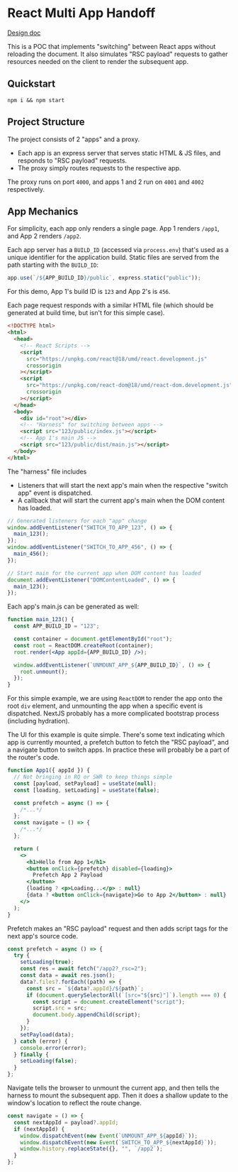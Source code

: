 # React Multi App Handoff

[Design doc](https://docs.google.com/document/d/1nYR_ZaZNaAB8GE6MZB-5fmZ3xzTgoYalEtqpXIiH8kQ/edit?usp=sharing)

This is a POC that implements "switching" between React apps without reloading the document. It also simulates "RSC payload" requests to gather resources needed on the client to render the subsequent app.

## Quickstart

```
npm i && npm start
```

## Project Structure

The project consists of 2 "apps" and a proxy.

- Each app is an express server that serves static HTML & JS files, and responds to "RSC payload" requests.
- The proxy simply routes requests to the respective app.

The proxy runs on port `4000`, and apps 1 and 2 run on `4001` and `4002` respectively.

## App Mechanics

For simplicity, each app only renders a single page. App 1 renders `/app1`, and App 2 renders `/app2`.

Each app server has a `BUILD_ID` (accessed via `process.env`) that's used as a unique identifier for the application build. Static files are served from the path starting with the `BUILD_ID`:

```js
app.use(`/${APP_BUILD_ID}/public`, express.static("public"));
```

For this demo, App 1's build ID is `123` and App 2's is `456`.

Each page request responds with a similar HTML file (which should be generated at build time, but isn't for this simple case).

```html
<!DOCTYPE html>
<html>
  <head>
    <!-- React Scripts -->
    <script
      src="https://unpkg.com/react@18/umd/react.development.js"
      crossorigin
    ></script>
    <script
      src="https://unpkg.com/react-dom@18/umd/react-dom.development.js"
      crossorigin
    ></script>
  </head>
  <body>
    <div id="root"></div>
    <!-- "Harness" for switching between apps -->
    <script src="123/public/index.js"></script>
    <!-- App 1's main JS -->
    <script src="123/public/dist/main.js"></script>
  </body>
</html>
```

The "harness" file includes

- Listeners that will start the next app's main when the respective "switch app" event is dispatched.
- A callback that will start the current app's main when the DOM content has loaded.

```js
// Generated listeners for each "app" change
window.addEventListener("SWITCH_TO_APP_123", () => {
  main_123();
});
window.addEventListener("SWITCH_TO_APP_456", () => {
  main_456();
});

// Start main for the current app when DOM content has loaded
document.addEventListener("DOMContentLoaded", () => {
  main_123();
});
```

Each app's main.js can be generated as well:

```jsx
function main_123() {
  const APP_BUILD_ID = "123";

  const container = document.getElementById("root");
  const root = ReactDOM.createRoot(container);
  root.render(<App appId={APP_BUILD_ID} />);

  window.addEventListener(`UNMOUNT_APP_${APP_BUILD_ID}`, () => {
    root.unmount();
  });
}
```

For this simple example, we are using `ReactDOM` to render the app onto the root `div` element, and unmounting the app when a specific event is dispatched. NextJS probably has a more complicated bootstrap process (including hydration).

The UI for this example is quite simple. There's some text indicating which app is currently mounted, a prefetch button to fetch the "RSC payload", and a navigate button to switch apps. In practice these will probably be a part of the router's code.

```jsx
function App1({ appId }) {
  // Not bringing in RQ or SWR to keep things simple
  const [payload, setPayload] = useState(null);
  const [loading, setLoading] = useState(false);

  const prefetch = async () => {
    /*...*/
  };
  const navigate = () => {
    /*...*/
  };

  return (
    <>
      <h1>Hello from App 1</h1>
      <button onClick={prefetch} disabled={loading}>
        Prefetch App 2 Payload
      </button>
      {loading ? <p>Loading...</p> : null}
      {data ? <button onClick={navigate}>Go to App 2</button> : null}
    </>
  );
}
```

Prefetch makes an "RSC payload" request and then adds script tags for the next app's source code.

```js
const prefetch = async () => {
  try {
    setLoading(true);
    const res = await fetch("/app2?_rsc=2");
    const data = await res.json();
    data?.files?.forEach((path) => {
      const src = `${data?.appId}/${path}`;
      if (document.querySelectorAll(`[src="${src}"]`).length === 0) {
        const script = document.createElement("script");
        script.src = src;
        document.body.appendChild(script);
      }
    });
    setPayload(data);
  } catch (error) {
    console.error(error);
  } finally {
    setLoading(false);
  }
};
```

Navigate tells the browser to unmount the current app, and then tells the harness to mount the subsequent app. Then it does a shallow update to the window's location to reflect the route change.

```js
const navigate = () => {
  const nextAppId = payload?.appId;
  if (nextAppId) {
    window.dispatchEvent(new Event(`UNMOUNT_APP_${appId}`));
    window.dispatchEvent(new Event(`SWITCH_TO_APP_${nextAppId}`));
    window.history.replaceState({}, "", `/app2`);
  }
};
```
